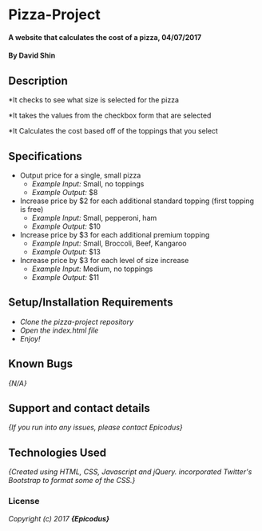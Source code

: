 # Pizza-Project

#### A website that calculates the cost of a pizza, 04/07/2017

#### By David Shin

## Description

  *It checks to see what size is selected for the pizza

  *It takes the values from the checkbox form that are selected

  *It Calculates the cost based off of the toppings that you select


## Specifications
* Output price for a single, small pizza
  * _Example Input:_ Small, no toppings
  * _Example Output:_ $8
* Increase price by $2 for each additional standard topping (first topping is free)
  * _Example Input:_ Small, pepperoni, ham
  * _Example Output:_ $10
* Increase price by $3 for each additional premium topping
  * _Example Input:_ Small, Broccoli, Beef, Kangaroo
  * _Example Output:_ $13
* Increase price by $3 for each level of size increase
  * _Example Input:_ Medium, no toppings
  * _Example Output:_ $11

## Setup/Installation Requirements

* _Clone the pizza-project repository_
* _Open the index.html file_
* _Enjoy!_

## Known Bugs

_{N/A}_

## Support and contact details

_{If you run into any issues, please contact Epicodus}_

## Technologies Used

_{Created using HTML, CSS, Javascript and jQuery. incorporated Twitter's Bootstrap to format some of the CSS.}_

### License

*Copyright (c) 2017 **_{Epicodus}_***
